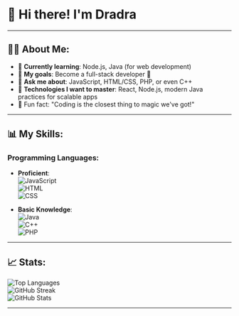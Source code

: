 # 👋 Hi there! I'm Dradra
--- 
## 🧑‍💻 About Me:
- 🌟 **Currently learning**: Node.js, Java (for web development)
- 🎯 **My goals**: Become a full-stack developer 🚀
- 💬 **Ask me about**: JavaScript, HTML/CSS, PHP, or even C++
- 🌱 **Technologies I want to master**: React, Node.js, modern Java practices for scalable apps
- 🧩 Fun fact: "Coding is the closest thing to magic we've got!"

---

## 📊 My Skills:
### Programming Languages:
- **Proficient**:  
  ![JavaScript](https://img.shields.io/badge/JavaScript-F7DF1E?style=flat-square&logo=javascript&logoColor=black)  
  ![HTML](https://img.shields.io/badge/HTML-E34F26?style=flat-square&logo=html5&logoColor=white)  
  ![CSS](https://img.shields.io/badge/CSS-1572B6?style=flat-square&logo=css3&logoColor=white)  

- **Basic Knowledge**:  
  ![Java](https://img.shields.io/badge/Java-007396?style=flat-square&logo=java&logoColor=white)  
  ![C++](https://img.shields.io/badge/C++-00599C?style=flat-square&logo=cplusplus&logoColor=white)  
  ![PHP](https://img.shields.io/badge/PHP-777BB4?style=flat-square&logo=php&logoColor=white)

---

## 📈 Stats:

![Top Languages](https://github-readme-stats.vercel.app/api/top-langs/?username=yourusername&layout=compact&theme=radical)  
![GitHub Streak](https://github-readme-streak-stats.herokuapp.com/?user=yourusername&theme=radical)  
![GitHub Stats](https://github-readme-stats.vercel.app/api?username=yourusername&show_icons=true&theme=radical)

---
